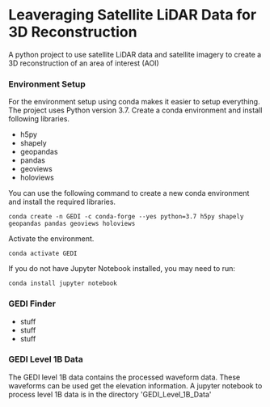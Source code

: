 # Leaveraging Satellite LiDAR Data for 3D Reconstruction

A python project to use satellite LiDAR data and satellite imagery to create a 3D reconstruction of an area of interest (AOI)

### Environment Setup
For the environment setup using conda makes it easier to setup everything.
The project uses Python version 3.7. Create a conda environment and install following libraries. 
- h5py 
- shapely 
- geopandas 
- pandas 
- geoviews
- holoviews

You can use the following command to create a new conda environment and install the required libraries. 

`conda create -n GEDI -c conda-forge --yes python=3.7 h5py shapely geopandas pandas geoviews holoviews`

Activate the environment.

`conda activate GEDI`

If you do not have Jupyter Notebook installed, you may need to run:

`conda install jupyter notebook`


### GEDI Finder
- stuff
- stuff
- stuff

### GEDI Level 1B Data 
The GEDI level 1B data contains the processed waveform data. These waveforms can be used get the elevation information. A jupyter notebook to process level 1B data is in the directory 'GEDI_Level_1B_Data'



